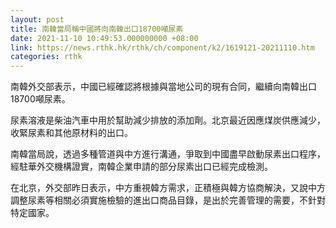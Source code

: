 ```yaml
---
layout: post
title: 南韓當局稱中國將向南韓出口18700噸尿素
date: 2021-11-10 10:49:53.000000000 +08:00
link: https://news.rthk.hk/rthk/ch/component/k2/1619121-20211110.htm
categories: rthk
---
```


南韓外交部表示，中國已經確認將根據與當地公司的現有合同，繼續向南韓出口18700噸尿素。

尿素溶液是柴油汽車中用於幫助減少排放的添加劑。北京最近因應煤炭供應減少，收緊尿素和其他原材料的出口。

南韓當局說，透過多種管道與中方進行溝通，爭取到中國盡早啟動尿素出口程序，經駐華外交機構證實，南韓企業申請的部分尿素出口已經完成檢測。

在北京，外交部昨日表示，中方重視韓方需求，正積極與韓方協商解決，又說中方調整尿素等相關必須實施檢驗的進出口商品目錄，是出於完善管理的需要，不針對特定國家。
